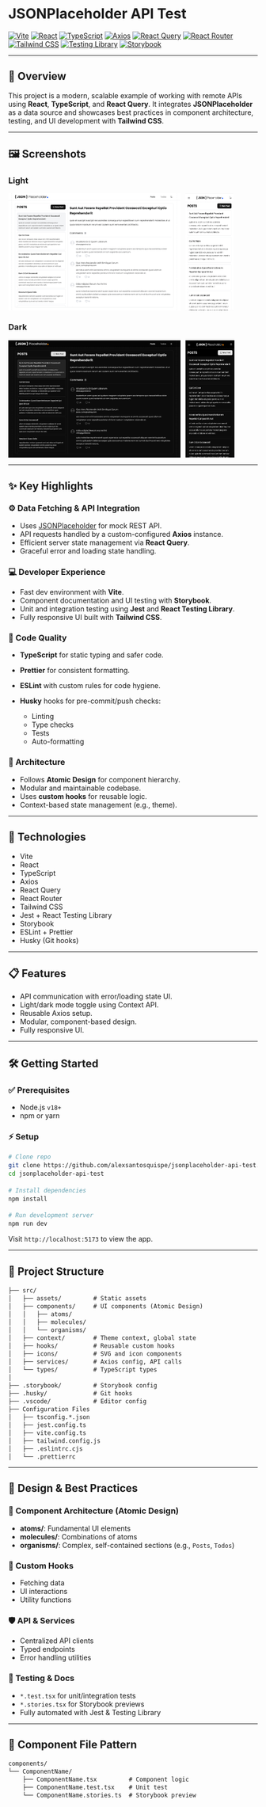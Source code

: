 # JSONPlaceholder API Test

[![Vite](https://img.shields.io/badge/Vite-646CFF?style=for-the-badge&logo=vite&logoColor=white)](https://vitejs.dev/)
[![React](https://img.shields.io/badge/React-20232A?style=for-the-badge&logo=react&logoColor=61DAFB)](https://react.dev/)
[![TypeScript](https://img.shields.io/badge/TypeScript-3178C6?style=for-the-badge&logo=typescript&logoColor=white)](https://www.typescriptlang.org/)
[![Axios](https://img.shields.io/badge/Axios-5A29E4?style=for-the-badge&logo=axios&logoColor=white)](https://axios-http.com/)
[![React Query](https://img.shields.io/badge/React_Query-FF4154?style=for-the-badge&logo=react-query&logoColor=white)](https://tanstack.com/query/latest)
[![React Router](https://img.shields.io/badge/React_Router-CA4245?style=for-the-badge&logo=react-router&logoColor=white)](https://reactrouter.com/)
[![Tailwind CSS](https://img.shields.io/badge/TailwindCSS-06B6D4?style=for-the-badge&logo=tailwindcss&logoColor=white)](https://tailwindcss.com/)
[![Testing Library](https://img.shields.io/badge/Testing_Library-E33332?style=for-the-badge&logo=testing-library&logoColor=white)](https://testing-library.com/)
[![Storybook](https://img.shields.io/badge/Storybook-FF4785?style=for-the-badge&logo=storybook&logoColor=white)](https://storybook.js.org/)

---

## 📌 Overview

This project is a modern, scalable example of working with remote APIs using **React**, **TypeScript**, and **React Query**. It integrates **JSONPlaceholder** as a data source and showcases best practices in component architecture, testing, and UI development with **Tailwind CSS**.

---

## 🖼️ Screenshots

### Light

<div style="display:flex; gap: 10px;">
  <img src="./screenshots/desk-light.png" alt="Desktop view" width="69%"/>
  <img src="./screenshots/mobile-light.png" alt="Mobile view" width="19.3%"/>
</div>

### Dark

<div style="display:flex; gap: 10px;">
  <img src="./screenshots/desk-dark.png" alt="Desktop view" width="69%"/>
  <img src="./screenshots/mobile-dark.png" alt="Mobile view" width="19.6%"/>
</div>

---

## ✨ Key Highlights

### ⚙️ Data Fetching & API Integration

- Uses [JSONPlaceholder](https://jsonplaceholder.typicode.com/) for mock REST API.
- API requests handled by a custom-configured **Axios** instance.
- Efficient server state management via **React Query**.
- Graceful error and loading state handling.

### 💻 Developer Experience

- Fast dev environment with **Vite**.
- Component documentation and UI testing with **Storybook**.
- Unit and integration testing using **Jest** and **React Testing Library**.
- Fully responsive UI built with **Tailwind CSS**.

### 🧼 Code Quality

- **TypeScript** for static typing and safer code.
- **Prettier** for consistent formatting.
- **ESLint** with custom rules for code hygiene.
- **Husky** hooks for pre-commit/push checks:

  - Linting
  - Type checks
  - Tests
  - Auto-formatting

### 🧱 Architecture

- Follows **Atomic Design** for component hierarchy.
- Modular and maintainable codebase.
- Uses **custom hooks** for reusable logic.
- Context-based state management (e.g., theme).

---

## 🚀 Technologies

- Vite
- React
- TypeScript
- Axios
- React Query
- React Router
- Tailwind CSS
- Jest + React Testing Library
- Storybook
- ESLint + Prettier
- Husky (Git hooks)

---

## 📋 Features

- API communication with error/loading state UI.
- Light/dark mode toggle using Context API.
- Reusable Axios setup.
- Modular, component-based design.
- Fully responsive UI.

---

## 🛠 Getting Started

### ✅ Prerequisites

- Node.js `v18+`
- npm or yarn

### ⚡ Setup

```bash
# Clone repo
git clone https://github.com/alexsantosquispe/jsonplaceholder-api-test.git
cd jsonplaceholder-api-test

# Install dependencies
npm install

# Run development server
npm run dev
```

Visit `http://localhost:5173` to view the app.

---

## 🦾 Project Structure

```
├── src/
│   ├── assets/         # Static assets
│   ├── components/     # UI components (Atomic Design)
│   │   ├── atoms/
│   │   ├── molecules/
│   │   └── organisms/
│   ├── context/        # Theme context, global state
│   ├── hooks/          # Reusable custom hooks
│   ├── icons/          # SVG and icon components
│   ├── services/       # Axios config, API calls
│   └── types/          # TypeScript types
│
├── .storybook/         # Storybook config
├── .husky/             # Git hooks
├── .vscode/            # Editor config
├── Configuration Files
│   ├── tsconfig.*.json
│   ├── jest.config.ts
│   ├── vite.config.ts
│   ├── tailwind.config.js
│   ├── .eslintrc.cjs
│   └── .prettierrc
```

---

## 🧠 Design & Best Practices

### 📆 Component Architecture (Atomic Design)

- **atoms/**: Fundamental UI elements
- **molecules/**: Combinations of atoms
- **organisms/**: Complex, self-contained sections (e.g., `Posts`, `Todos`)

### 🧹 Custom Hooks

- Fetching data
- UI interactions
- Utility functions

### 🛡 API & Services

- Centralized API clients
- Typed endpoints
- Error handling utilities

### 🧪 Testing & Docs

- `*.test.tsx` for unit/integration tests
- `*.stories.tsx` for Storybook previews
- Fully automated with Jest & Testing Library

---

## 📁 Component File Pattern

```
components/
└── ComponentName/
    ├── ComponentName.tsx         # Component logic
    ├── ComponentName.test.tsx    # Unit test
    └── ComponentName.stories.ts  # Storybook preview
```
